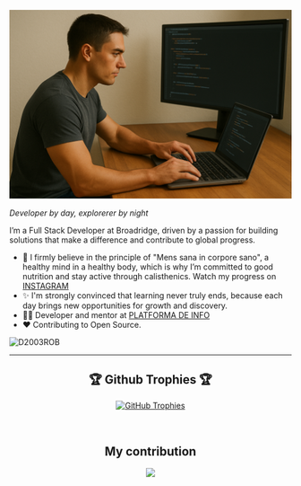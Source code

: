 <!--Banner-->
![A "me" designed by AI](./banner.png)

*Developer by day, explorerer by night*
<br /> 

<!--Start Intro-->               
<p align="left">I’m a Full Stack Developer at Broadridge, driven by a passion for building solutions that make a difference and contribute to global progress. </p>

- 🌱 I firmly believe in the principle of "Mens sana in corpore sano", a healthy mind in a healthy body, which is why I’m committed to good nutrition and stay active through calisthenics. Watch my progress on [INSTAGRAM](https://www.instagram.com/robert.drg3/)
- ✨ I'm strongly convinced that learning never truly ends, because each day brings new opportunities for growth and discovery.
- 💁‍♂️ Developer and mentor at [PLATFORMA DE INFO](https://platforma-de.info)
- ❤ Contributing to Open Source.

<p align="left">
  <img src="https://komarev.com/ghpvc/?username=D2003ROB&label=Profile%20views&color=2b57d9&style=for-the-badge&logo=star" alt="D2003ROB" style="padding-right:20px;" />
</p>

---

<h2 align="center">🏆 Github Trophies 🏆</h2>
<p align="center">
  <a href="https://github.com/D2003ROB">
    <picture>
      <source media="(prefers-color-scheme: dark)" srcset="https://github-profile-trophy.vercel.app/?username=D2003ROB&no-bg=true&row=2&column=6&margin-w=20&margin-h=20&theme=monokai">
      <source media="(prefers-color-scheme: light)" srcset="https://github-profile-trophy.vercel.app/?username=D2003ROB&no-bg=true&row=2&column=6&margin-w=20&margin-h=20">
      <img alt="GitHub Trophies" src="https://github-profile-trophy.vercel.app/?username=D2003ROB&no-bg=true&no-frame=true&row=2&column=6&margin-w=20&margin-h=20">
    </picture>
  </a>
</p>
<br />

<h2 align="center">My contribution</h2>
<div align="center">
    <img src="https://github-readme-activity-graph.vercel.app/graph?username=D2003ROB&bg_color=2b57d9&&color=ffffff&line=c56a90&point=ffeb95&area=false&hide_border=false" border-radius="15">
</div>

